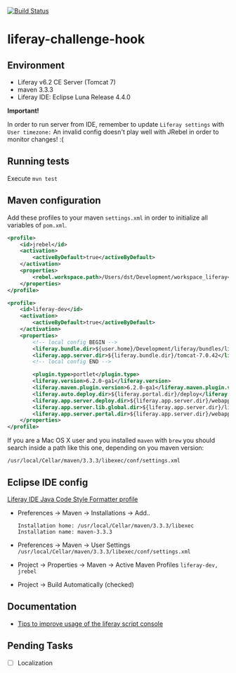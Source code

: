 [![Build Status](https://travis-ci.org/dsaenztagarro/console-report-hook.svg)](https://travis-ci.org/dsaenztagarro/console-report-hook)

# liferay-challenge-hook

Environment
-----------

- Liferay v6.2 CE Server (Tomcat 7)
- maven 3.3.3
- Liferay IDE: Eclipse Luna Release 4.4.0

**Important!**

In order to run server from IDE, remember to update `Liferay settings` with `User timezone:`
An invalid config doesn't play well with JRebel in order to monitor changes! :(


Running tests
-------------

Execute `mvn test`


Maven configuration
-------------------

Add these profiles to your maven `settings.xml` in order to initialize
all variables of `pom.xml`. 

```xml
<profile>
    <id>jrebel</id>
    <activation>
        <activeByDefault>true</activeByDefault>
    </activation>
    <properties>
        <rebel.workspace.path>/Users/dst/Development/workspace_liferay</rebel.workspace.path>
    </properties>
</profile>

<profile>
    <id>liferay-dev</id>
    <activation>
        <activeByDefault>true</activeByDefault>
    </activation>
    <properties>
        <!-- local config BEGIN -->
        <liferay.bundle.dir>${user.home}/Development/liferay/bundles/liferay-portal-6.2-ce-ga4</liferay.bundle.dir>
        <liferay.app.server.dir>${liferay.bundle.dir}/tomcat-7.0.42</liferay.app.server.dir>
        <!-- local config END -->

        <plugin.type>portlet</plugin.type>
        <liferay.version>6.2.0-ga1</liferay.version>
        <liferay.maven.plugin.version>6.2.0-ga1</liferay.maven.plugin.version>
        <liferay.auto.deploy.dir>${liferay.portal.dir}/deploy</liferay.auto.deploy.dir>
        <liferay.app.server.deploy.dir>${liferay.app.server.dir}/webapps</liferay.app.server.deploy.dir>
        <liferay.app.server.lib.global.dir>${liferay.app.server.dir}/lib/ext</liferay.app.server.lib.global.dir>
        <liferay.app.server.portal.dir>${liferay.app.server.dir}/webapps/ROOT</liferay.app.server.portal.dir>
    </properties>
</profile>
```

If you are a Mac OS X user and you installed `maven` with `brew` you should 
search inside a path like this one, depending on you maven version:

`/usr/local/Cellar/maven/3.3.3/libexec/conf/settings.xml`


Eclipse IDE config
------------------

[Liferay IDE Java Code Style Formatter profile](http://www.liferay.com/es/community/wiki/-/wiki/Main/Liferay+IDE+Java+Code+Style+Formatter+profile/maximized)

- Preferences -> Maven -> Installations -> Add..
  ```
  Installation home: /usr/local/Cellar/maven/3.3.3/libexec
  Installation name: maven-3.3.3
  ```
- Preferences -> Maven -> User Settings
  `/usr/local/Cellar/maven/3.3.3/libexec/conf/settings.xml`

- Project -> Properties -> Maven -> Active Maven Profiles
  `liferay-dev, jrebel`

- Project -> Build Automatically (checked)

Documentation
-------------

- [Tips to improve usage of the liferay script console](http://www.liferay.com/web/sebastien.lemarchand/blog/-/blogs/5-tips-to-improve-usage-of-the-liferay-script-console)


Pending Tasks
-------------

- [ ] Localization

